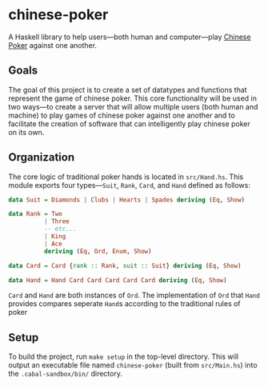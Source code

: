 # chinese-poker
A Haskell library to help users—both human and computer—play [Chinese Poker](https://en.wikipedia.org/wiki/Chinese_poker) against one another.

## Goals
The goal of this project is to create a set of datatypes and functions that represent the game of chinese poker. This core functionality will be used in two ways—to create a server that will allow multiple users (both human and machine) to play games of chinese poker against one another and to facilitate the creation of software that can intelligently play chinese poker on its own.

## Organization
The core logic of traditional poker hands is located in `src/Hand.hs`. This module exports four types—`Suit`, `Rank`, `Card`, and `Hand` defined as follows:
```haskell
data Suit = Diamonds | Clubs | Hearts | Spades deriving (Eq, Show)

data Rank = Two
          | Three
          -- etc...
          | King
          | Ace
          deriving (Eq, Ord, Enum, Show)

data Card = Card {rank :: Rank, suit :: Suit} deriving (Eq, Show)

data Hand = Hand Card Card Card Card Card deriving (Eq, Show)
```
`Card` and `Hand` are both instances of `Ord`. The implementation of `Ord` that `Hand` provides compares seperate `Hand`s according to the traditional rules of poker

## Setup
To build the project, run `make setup` in the top-level directory. This will output an executable file named `chinese-poker` (built from `src/Main.hs`) into the `.cabal-sandbox/bin/` directory.


